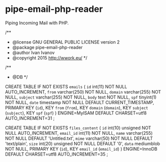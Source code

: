 # pipe-email-php-reader
Piping Incoming Mail with PHP.

/**
* @license GNU GENERAL PUBLIC LICENSE version 2
* @package pipe-email-php-reader
* @author Ivan Ivanov
* @copyright 2015 http://wwork.eu/
*/

/**
* @DB
*/


CREATE TABLE IF NOT EXISTS `emails` (
  `id` int(11) NOT NULL AUTO_INCREMENT,
  `from` varchar(250) NOT NULL,
  `domain` varchar(255) NOT NULL,
  `subject` varchar(255) NOT NULL,
  `body` text NOT NULL,
  `spf` tinyint(1) NOT NULL,
  `date` timestamp NOT NULL DEFAULT CURRENT_TIMESTAMP,
  PRIMARY KEY (`id`),
  KEY `from` (`from`),
  KEY `domain` (`domain`),
  KEY `subject` (`subject`),
  KEY `spf` (`spf`)
) ENGINE=MyISAM  DEFAULT CHARSET=utf8 AUTO_INCREMENT=31 ;


CREATE TABLE IF NOT EXISTS `files_content` (
  `id` int(10) unsigned NOT NULL AUTO_INCREMENT,
  `email_id` int(11) NOT NULL,
  `name` varchar(255) NOT NULL DEFAULT 'Untitled.txt',
  `mime` varchar(50) NOT NULL DEFAULT 'text/plain',
  `size` int(20) unsigned NOT NULL DEFAULT '0',
  `data` mediumblob NOT NULL,
  PRIMARY KEY (`id`),
  KEY `email_id` (`email_id`)
) ENGINE=InnoDB  DEFAULT CHARSET=utf8 AUTO_INCREMENT=35 ;
